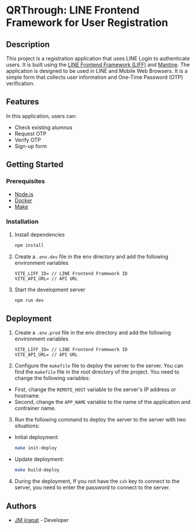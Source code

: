 # QRThrough: LINE Frontend Framework for User Registration

## Description

This project is a registration application that uses LINE Login to authenticate users. It is built using the [LINE Frontend Framework (LIFF)](https://developers.line.biz/en/docs/liff/overview/) and [Mantine](https://mantine.dev/). The application is designed to be used in LINE and Mobile Web Browsers. It is a simple form that collects user information and One-Time Password (OTP) verification.

## Features

In this application, users can:

- Check existing alumnus
- Request OTP
- Verify OTP
- Sign-up form

## Getting Started

### Prerequisites

- [Node.js](https://nodejs.org/en/)
- [Docker](https://www.docker.com/)
- [Make](https://www.gnu.org/software/make/)

### Installation

1. Install dependencies

   ```bash
   npm install
   ```

2. Create a `.env.dev` file in the env directory and add the following environment variables

   ```
   VITE_LIFF_ID= // LINE Frontend Framework ID
   VITE_API_URL= // API URL
   ```

3. Start the development server

   ```bash
   npm run dev
   ```

## Deployment

1. Create a `.env.prod` file in the env directory and add the following environment variables

   ```
   VITE_LIFF_ID= // LINE Frontend Framework ID
   VITE_API_URL= // API URL
   ```

2. Configure the `makefile` file to deploy the server to the server. You can find the `makefile` file in the root directory of the project. You need to change the following variables:

- First, change the `REMOTE_HOST` variable to the server's IP address or hostname.
- Second, change the `APP_NAME` variable to the name of the application and contrainer name.

3. Run the following command to deploy the server to the server with two situations:

- Initial deployment:

  ```bash
  make init-deploy
  ```

- Update deployment:

  ```bash
  make build-deploy
  ```

4. During the deployment, If you not have the `ssh` key to connect to the server, you need to enter the password to connect to the server.

## Authors

- [JM jirapat](https://github.com/JMjirapat) - Developer

